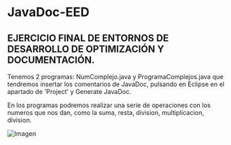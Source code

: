 # JavaDoc-EED
## EJERCICIO FINAL DE ENTORNOS DE DESARROLLO DE OPTIMIZACIÓN Y DOCUMENTACIÓN.

 Tenemos 2 programas: NumComplejo.java y ProgramaComplejos.java que tendremos insertar los comentarios de JavaDoc, pulsando en Eclipse en el apartado de 'Project' y Generate JavaDoc.
 
 En los programas podremos realizar una serie de operaciones con los numeros que nos dan, como la suma, resta, division, multiplicacion, division.
 
![Imagen](https://imgur.com/yDwihrF)
